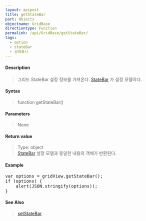 ```yaml
---
layout: apipost
title: getStateBar
part: Objects
objectname: GridBase
directiontype: Function
permalink: /api/GridBase/getStateBar/
tags:
  - option
  - stateBar
  - 상태표시
---
```



#### Description

> 그리드 StateBar 설정 정보를 가져온다. [StateBar](/api/types/StateBar/) 가 설정 모델이다.  

#### Syntax

> function getStateBar()

#### Parameters

> None

#### Return value

> Type: object  
> [StateBar](/api/types/StateBar/) 설정 모델과 동일한 내용의 객체가 반환된다.

#### Example

<pre class="prettyprint">
var options = gridView.getStateBar();
if (options) {
	alert(JSON.stringify(options));
}
</pre>

#### See Also
> [setStateBar](/api/GridBase/setStateBar)